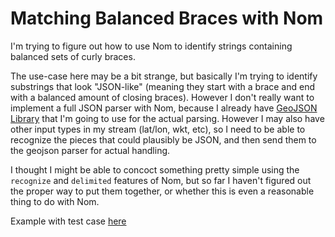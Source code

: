 # Matching Balanced Braces with Nom

I'm trying to figure out how to use Nom to identify strings containing balanced sets of curly braces.

The use-case here may be a bit strange, but basically I'm trying to identify substrings that look "JSON-like" (meaning they start with a brace and end with a balanced amount of closing braces). However I don't really want to implement a full JSON parser with Nom, because I already have [GeoJSON Library](https://github.com/georust/geojson) that I'm going to use for the actual parsing. However I may also have other input types in my stream (lat/lon, wkt, etc), so I need to be able to recognize the pieces that could plausibly be JSON, and then send them to the geojson parser for actual handling.

I thought I might be able to concoct something pretty simple using the `recognize` and `delimited` features of Nom, but so far I haven't figured out the proper way to put them together, or whether this is even a reasonable thing to do with Nom.

Example with test case [here](https://github.com/worace/nom_example/blob/master/src/example.rs)
